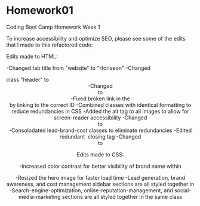 # Homework01
Coding Boot Camp Homework Week 1

To increase accessibility and optimize SEO, please see some of the edits that I made to this refactored code:

Edits made to HTML:  

-Changed tab title from "website" to "Horiseon"
-Changed <div> class "header" to <header>
-Changed <div> to <nav>
-Fixed broken link in the <nav> by linking to the correct ID
-Combined classes with identical formatting to reduce redundancies in CSS
-Added the alt tag to all images to allow for screen-reader accessibility
-Changed <div> to <aside>
-Consolodated lead-brand-cost classes to eliminate redundancies
-Edited redundant <img> closing tag
-Changed <div> to <footer> 

Edits made to CSS:

-Increased color contrast for better visibility of brand name within <header>
-Resized the hero image for faster load time
-Lead generation, brand awareness, and cost management sidebar sections are all styled together in <aside>
-Search-engine-optimization, online-reputation-management, and social-media-marketing sections are all styled together in the same class 
